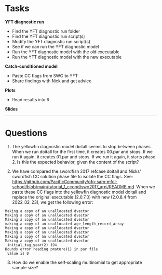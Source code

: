 # Tasks

**YFT diagnostic run**

- Find the YFT diagnostic run folder
- Find the YFT diagnostic run script(s)
- Modify the YFT diagnostic run script(s)
- See if we can run the YFT diagnostic model
- Run the YFT diagnostic model with the old executable
- Run the YFT diagnostic model with the new executable

**Catch-conditioned model**

- Paste CC flags from SWO to YFT
- Share findings with Nick and get advice

**Plots**

- Read results into R

**Slides**

---

# Questions

1. The yellowfin diagnostic model doitall seems to stop between phases. When we
   run doitall for the first time, it creates 00.par and stops. If we run
   it again, it creates 01.par and stops. If we run it again, it starts phase 2.
   Is this the expected behavior, given the content of the script?

2. We have compared the swordfish 2017 refcase doitall and Nicks' swordfish CC
   solution phase file to isolate the CC flags. See:
   https://github.com/PacificCommunity/ofp-sam-mfcl-school/blob/main/tutorial_1_ccond/swo2017_arni/README.md.
   When we paste these CC flags into the yellowfin diagnostic model doitall and
   replace the original executable (2.0.7.0) with new (2.0.8.4 from 2022_02_23),
   we get the following error:

```
Making a copy of an unallocated dvector
Making a copy of an unallocated dvector
Making a copy of an unallocated dvector
making a copy of an unallocated age_length_record_array
Making a copy of an unallocated dvector
Making a copy of an unallocated dvector
Making a copy of an unallocated dvector
Making a copy of an unallocated dvector
 initial_tag_year(2) 194
Bounds error reading pmature(1) in par file
 value is 0
```
3. How do we enable the self-scaling multinomial to get appropriate sample size?

<!-- 4. The swordfish refcase doitall runs into an error in phase 10: line 296 if [] -->
